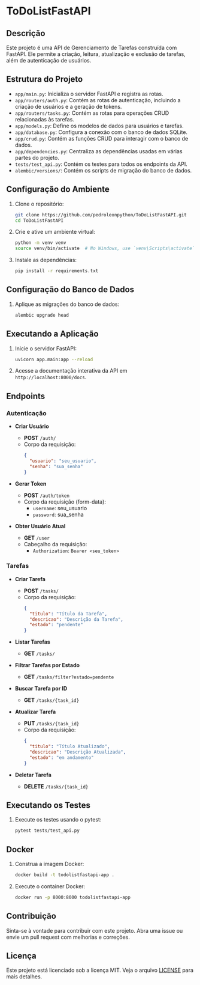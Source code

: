 # ToDoListFastAPI

## Descrição

Este projeto é uma API de Gerenciamento de Tarefas construída com FastAPI. Ele permite a criação, leitura, atualização e exclusão de tarefas, além de autenticação de usuários.

## Estrutura do Projeto

- `app/main.py`: Inicializa o servidor FastAPI e registra as rotas.
- `app/routers/auth.py`: Contém as rotas de autenticação, incluindo a criação de usuários e a geração de tokens.
- `app/routers/tasks.py`: Contém as rotas para operações CRUD relacionadas às tarefas.
- `app/models.py`: Define os modelos de dados para usuários e tarefas.
- `app/database.py`: Configura a conexão com o banco de dados SQLite.
- `app/crud.py`: Contém as funções CRUD para interagir com o banco de dados.
- `app/dependencies.py`: Centraliza as dependências usadas em várias partes do projeto.
- `tests/test_api.py`: Contém os testes para todos os endpoints da API.
- `alembic/versions/`: Contém os scripts de migração do banco de dados.

## Configuração do Ambiente

1. Clone o repositório:
   ```bash
   git clone https://github.com/pedroleonpython/ToDoListFastAPI.git
   cd ToDoListFastAPI
   ```

2. Crie e ative um ambiente virtual:
   ```bash
   python -m venv venv
   source venv/bin/activate  # No Windows, use `venv\Scripts\activate`
   ```

3. Instale as dependências:
   ```bash
   pip install -r requirements.txt
   ```

## Configuração do Banco de Dados

1. Aplique as migrações do banco de dados:
   ```bash
   alembic upgrade head
   ```

## Executando a Aplicação

1. Inicie o servidor FastAPI:
   ```bash
   uvicorn app.main:app --reload
   ```

2. Acesse a documentação interativa da API em `http://localhost:8000/docs`.

## Endpoints

### Autenticação

- **Criar Usuário**
  - **POST** `/auth/`
  - Corpo da requisição:
    ```json
    {
      "usuario": "seu_usuario",
      "senha": "sua_senha"
    }
    ```

- **Gerar Token**
  - **POST** `/auth/token`
  - Corpo da requisição (form-data):
    - `username`: seu_usuario
    - `password`: sua_senha

- **Obter Usuário Atual**
  - **GET** `/user`
  - Cabeçalho da requisição:
    - `Authorization`: `Bearer <seu_token>`

### Tarefas

- **Criar Tarefa**
  - **POST** `/tasks/`
  - Corpo da requisição:
    ```json
    {
      "titulo": "Título da Tarefa",
      "descricao": "Descrição da Tarefa",
      "estado": "pendente"
    }
    ```

- **Listar Tarefas**
  - **GET** `/tasks/`

- **Filtrar Tarefas por Estado**
  - **GET** `/tasks/filter?estado=pendente`

- **Buscar Tarefa por ID**
  - **GET** `/tasks/{task_id}`

- **Atualizar Tarefa**
  - **PUT** `/tasks/{task_id}`
  - Corpo da requisição:
    ```json
    {
      "titulo": "Título Atualizado",
      "descricao": "Descrição Atualizada",
      "estado": "em andamento"
    }
    ```

- **Deletar Tarefa**
  - **DELETE** `/tasks/{task_id}`

## Executando os Testes

1. Execute os testes usando o pytest:
   ```bash
   pytest tests/test_api.py
   ```

## Docker

1. Construa a imagem Docker:
   ```bash
   docker build -t todolistfastapi-app .
   ```

2. Execute o container Docker:
   ```bash
   docker run -p 8000:8000 todolistfastapi-app
   ```

## Contribuição

Sinta-se à vontade para contribuir com este projeto. Abra uma issue ou envie um pull request com melhorias e correções.

## Licença

Este projeto está licenciado sob a licença MIT. Veja o arquivo [LICENSE](LICENSE) para mais detalhes.